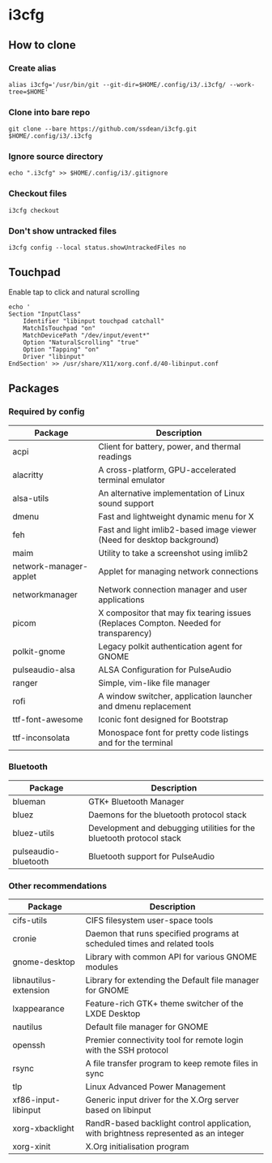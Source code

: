 # i3cfg

## How to clone

### Create alias
`alias i3cfg='/usr/bin/git --git-dir=$HOME/.config/i3/.i3cfg/ --work-tree=$HOME'`

### Clone into bare repo
`git clone --bare https://github.com/ssdean/i3cfg.git $HOME/.config/i3/.i3cfg`

### Ignore source directory
`echo ".i3cfg" >> $HOME/.config/i3/.gitignore`

### Checkout files
`i3cfg checkout`

### Don't show untracked files
`i3cfg config --local status.showUntrackedFiles no`

## Touchpad

Enable tap to click and natural scrolling

```
echo '
Section "InputClass"
    Identifier "libinput touchpad catchall"
    MatchIsTouchpad "on"
    MatchDevicePath "/dev/input/event*"
    Option "NaturalScrolling" "true"
    Option "Tapping" "on"
    Driver "libinput"
EndSection' >> /usr/share/X11/xorg.conf.d/40-libinput.conf
```

## Packages

### Required by config

Package | Description
--- | ---
acpi                   | Client for battery, power, and thermal readings
alacritty              | A cross-platform, GPU-accelerated terminal emulator
alsa-utils             | An alternative implementation of Linux sound support
dmenu                  | Fast and lightweight dynamic menu for X
feh                    | Fast and light imlib2-based image viewer (Need for desktop background)
maim                   | Utility to take a screenshot using imlib2
network-manager-applet | Applet for managing network connections
networkmanager         | Network connection manager and user applications
picom                  | X compositor that may fix tearing issues (Replaces Compton. Needed for transparency)
polkit-gnome           | Legacy polkit authentication agent for GNOME
pulseaudio-alsa        | ALSA Configuration for PulseAudio
ranger                 | Simple, vim-like file manager
rofi                    | A window switcher, application launcher and dmenu replacement
ttf-font-awesome       | Iconic font designed for Bootstrap
ttf-inconsolata        | Monospace font for pretty code listings and for the terminal

### Bluetooth
Package | Description
--- | ---
blueman                | GTK+ Bluetooth Manager
bluez                  | Daemons for the bluetooth protocol stack
bluez-utils            | Development and debugging utilities for the bluetooth protocol stack
pulseaudio-bluetooth   | Bluetooth support for PulseAudio

### Other recommendations

Package | Description
--- | ---
cifs-utils             | CIFS filesystem user-space tools
cronie                 | Daemon that runs specified programs at scheduled times and related tools
gnome-desktop          | Library with common API for various GNOME modules
libnautilus-extension  | Library for extending the Default file manager for GNOME
lxappearance           | Feature-rich GTK+ theme switcher of the LXDE Desktop
nautilus               | Default file manager for GNOME
openssh                | Premier connectivity tool for remote login with the SSH protocol
rsync                  | A file transfer program to keep remote files in sync
tlp                    | Linux Advanced Power Management
xf86-input-libinput    | Generic input driver for the X.Org server based on libinput
xorg-xbacklight        | RandR-based backlight control application, with brightness represented as an integer
xorg-xinit             | X.Org initialisation program
